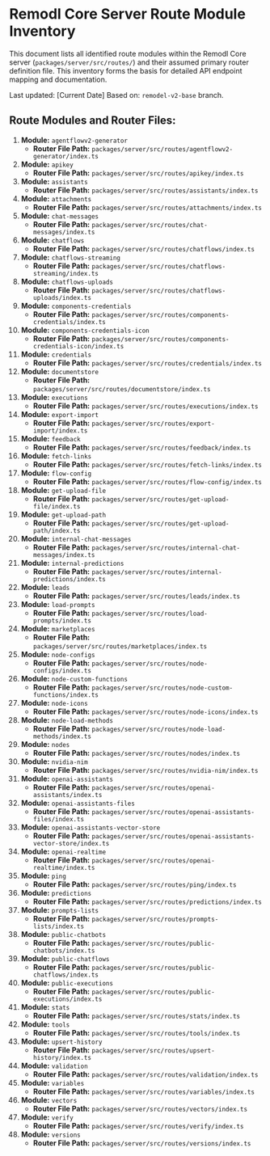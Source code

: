 # Remodl Core Server Route Module Inventory

This document lists all identified route modules within the Remodl Core server (`packages/server/src/routes/`) and their assumed primary router definition file. This inventory forms the basis for detailed API endpoint mapping and documentation.

Last updated: [Current Date]
Based on: `remodel-v2-base` branch.

## Route Modules and Router Files:

1.  **Module:** `agentflowv2-generator`
    *   **Router File Path:** `packages/server/src/routes/agentflowv2-generator/index.ts`
2.  **Module:** `apikey`
    *   **Router File Path:** `packages/server/src/routes/apikey/index.ts`
3.  **Module:** `assistants`
    *   **Router File Path:** `packages/server/src/routes/assistants/index.ts`
4.  **Module:** `attachments`
    *   **Router File Path:** `packages/server/src/routes/attachments/index.ts`
5.  **Module:** `chat-messages`
    *   **Router File Path:** `packages/server/src/routes/chat-messages/index.ts`
6.  **Module:** `chatflows`
    *   **Router File Path:** `packages/server/src/routes/chatflows/index.ts`
7.  **Module:** `chatflows-streaming`
    *   **Router File Path:** `packages/server/src/routes/chatflows-streaming/index.ts`
8.  **Module:** `chatflows-uploads`
    *   **Router File Path:** `packages/server/src/routes/chatflows-uploads/index.ts`
9.  **Module:** `components-credentials`
    *   **Router File Path:** `packages/server/src/routes/components-credentials/index.ts`
10. **Module:** `components-credentials-icon`
    *   **Router File Path:** `packages/server/src/routes/components-credentials-icon/index.ts`
11. **Module:** `credentials`
    *   **Router File Path:** `packages/server/src/routes/credentials/index.ts`
12. **Module:** `documentstore`
    *   **Router File Path:** `packages/server/src/routes/documentstore/index.ts`
13. **Module:** `executions`
    *   **Router File Path:** `packages/server/src/routes/executions/index.ts`
14. **Module:** `export-import`
    *   **Router File Path:** `packages/server/src/routes/export-import/index.ts`
15. **Module:** `feedback`
    *   **Router File Path:** `packages/server/src/routes/feedback/index.ts`
16. **Module:** `fetch-links`
    *   **Router File Path:** `packages/server/src/routes/fetch-links/index.ts`
17. **Module:** `flow-config`
    *   **Router File Path:** `packages/server/src/routes/flow-config/index.ts`
18. **Module:** `get-upload-file`
    *   **Router File Path:** `packages/server/src/routes/get-upload-file/index.ts`
19. **Module:** `get-upload-path`
    *   **Router File Path:** `packages/server/src/routes/get-upload-path/index.ts`
20. **Module:** `internal-chat-messages`
    *   **Router File Path:** `packages/server/src/routes/internal-chat-messages/index.ts`
21. **Module:** `internal-predictions`
    *   **Router File Path:** `packages/server/src/routes/internal-predictions/index.ts`
22. **Module:** `leads`
    *   **Router File Path:** `packages/server/src/routes/leads/index.ts`
23. **Module:** `load-prompts`
    *   **Router File Path:** `packages/server/src/routes/load-prompts/index.ts`
24. **Module:** `marketplaces`
    *   **Router File Path:** `packages/server/src/routes/marketplaces/index.ts`
25. **Module:** `node-configs`
    *   **Router File Path:** `packages/server/src/routes/node-configs/index.ts`
26. **Module:** `node-custom-functions`
    *   **Router File Path:** `packages/server/src/routes/node-custom-functions/index.ts`
27. **Module:** `node-icons`
    *   **Router File Path:** `packages/server/src/routes/node-icons/index.ts`
28. **Module:** `node-load-methods`
    *   **Router File Path:** `packages/server/src/routes/node-load-methods/index.ts`
29. **Module:** `nodes`
    *   **Router File Path:** `packages/server/src/routes/nodes/index.ts`
30. **Module:** `nvidia-nim`
    *   **Router File Path:** `packages/server/src/routes/nvidia-nim/index.ts`
31. **Module:** `openai-assistants`
    *   **Router File Path:** `packages/server/src/routes/openai-assistants/index.ts`
32. **Module:** `openai-assistants-files`
    *   **Router File Path:** `packages/server/src/routes/openai-assistants-files/index.ts`
33. **Module:** `openai-assistants-vector-store`
    *   **Router File Path:** `packages/server/src/routes/openai-assistants-vector-store/index.ts`
34. **Module:** `openai-realtime`
    *   **Router File Path:** `packages/server/src/routes/openai-realtime/index.ts`
35. **Module:** `ping`
    *   **Router File Path:** `packages/server/src/routes/ping/index.ts`
36. **Module:** `predictions`
    *   **Router File Path:** `packages/server/src/routes/predictions/index.ts`
37. **Module:** `prompts-lists`
    *   **Router File Path:** `packages/server/src/routes/prompts-lists/index.ts`
38. **Module:** `public-chatbots`
    *   **Router File Path:** `packages/server/src/routes/public-chatbots/index.ts`
39. **Module:** `public-chatflows`
    *   **Router File Path:** `packages/server/src/routes/public-chatflows/index.ts`
40. **Module:** `public-executions`
    *   **Router File Path:** `packages/server/src/routes/public-executions/index.ts`
41. **Module:** `stats`
    *   **Router File Path:** `packages/server/src/routes/stats/index.ts`
42. **Module:** `tools`
    *   **Router File Path:** `packages/server/src/routes/tools/index.ts`
43. **Module:** `upsert-history`
    *   **Router File Path:** `packages/server/src/routes/upsert-history/index.ts`
44. **Module:** `validation`
    *   **Router File Path:** `packages/server/src/routes/validation/index.ts`
45. **Module:** `variables`
    *   **Router File Path:** `packages/server/src/routes/variables/index.ts`
46. **Module:** `vectors`
    *   **Router File Path:** `packages/server/src/routes/vectors/index.ts`
47. **Module:** `verify`
    *   **Router File Path:** `packages/server/src/routes/verify/index.ts`
48. **Module:** `versions`
    *   **Router File Path:** `packages/server/src/routes/versions/index.ts`
